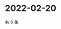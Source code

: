 # 2022-02-20

共 0 条

<!-- BEGIN WEIBO -->
<!-- 最后更新时间 Sun Feb 20 2022 20:01:06 GMT+0800 (China Standard Time) -->

<!-- END WEIBO -->
